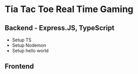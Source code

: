 # Tia Tac Toe Real Time Gaming

## Backend - Express.JS, TypeScript

- Setup TS
- Setup Nodemon
- Setup hello world

## Frontend
